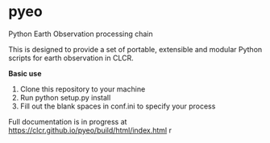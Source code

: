 # pyeo
Python Earth Observation processing chain

This is designed to provide a set of portable, extensible and modular Python scripts for earth observation in
CLCR.

**Basic use**

1. Clone this repository to your machine
2. Run python setup.py install
3. Fill out the blank spaces in conf.ini to specify your process


Full documentation is in progress at https://clcr.github.io/pyeo/build/html/index.html
r